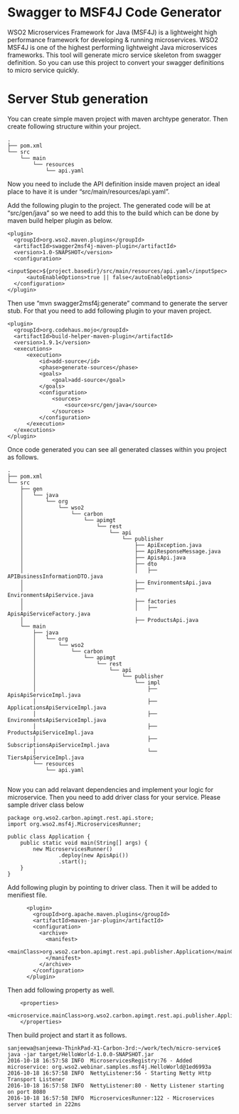 # Swagger to MSF4J Code Generator
WSO2 Microservices Framework for Java (MSF4J) is a lightweight high performance framework for developing & running microservices. WSO2 MSF4J is one of the highest performing lightweight Java microservices frameworks. This tool will generate micro service skeleton from swagger definition. So you can use this project to convert your swagger definitions to micro service quickly.

# Server Stub generation
You can create simple maven project with maven archtype generator. Then create following structure within your project.
```
.
├── pom.xml
└── src
    └── main
        └── resources
            └── api.yaml
```
Now you need to include the API definition inside maven project an ideal place to have it is under “src/main/resources/api.yaml”.

Add the following plugin to the project.
The generated code will be at “src/gen/java” so we need to add this to the build which can be done by maven build helper plugin as below.
```
<plugin>
  <groupId>org.wso2.maven.plugins</groupId>
  <artifactId>swagger2msf4j-maven-plugin</artifactId>
  <version>1.0-SNAPSHOT</version>
  <configuration>
      <inputSpec>${project.basedir}/src/main/resources/api.yaml</inputSpec>
      <autoEnableOptions>true || false</autoEnableOptions>
  </configuration>
</plugin>
```

Then use “mvn swagger2msf4j:generate” command to generate the server stub. For that you need to add following plugin to your maven project.
```
<plugin>
  <groupId>org.codehaus.mojo</groupId>
  <artifactId>build-helper-maven-plugin</artifactId>
  <version>1.9.1</version>
  <executions>
      <execution>
          <id>add-source</id>
          <phase>generate-sources</phase>
          <goals>
              <goal>add-source</goal>
          </goals>
          <configuration>
              <sources>
                  <source>src/gen/java</source>
              </sources>
          </configuration>
      </execution>
  </executions>
</plugin>
```

Once code generated you can see all generated classes within you project as follows.

```
.
├── pom.xml
└── src
    ├── gen
    │   └── java
    │       └── org
    │           └── wso2
    │               └── carbon
    │                   └── apimgt
    │                       └── rest
    │                           └── api
    │                               └── publisher
    │                                   ├── ApiException.java
    │                                   ├── ApiResponseMessage.java
    │                                   ├── ApisApi.java
    │                                   ├── dto
    │                                   │   ├── APIBusinessInformationDTO.java
    │                                   ├── EnvironmentsApi.java
    │                                   ├── EnvironmentsApiService.java
    │                                   ├── factories
    │                                   │   ├── ApisApiServiceFactory.java
    │                                   ├── ProductsApi.java
    └── main
        ├── java
        │   └── org
        │       └── wso2
        │           └── carbon
        │               └── apimgt
        │                   └── rest
        │                       └── api
        │                           └── publisher
        │                               └── impl
        │                                   ├── ApisApiServiceImpl.java
        │                                   ├── ApplicationsApiServiceImpl.java
        │                                   ├── EnvironmentsApiServiceImpl.java
        │                                   ├── ProductsApiServiceImpl.java
        │                                   ├── SubscriptionsApiServiceImpl.java
        │                                   └── TiersApiServiceImpl.java
        └── resources
            └── api.yaml
            
```

Now you can add relavant dependencies and implement your logic for microservice. Then you need to add driver class for your service. Please sample driver class below

```
package org.wso2.carbon.apimgt.rest.api.store;
import org.wso2.msf4j.MicroservicesRunner;

public class Application {
    public static void main(String[] args) {
        new MicroservicesRunner()
                .deploy(new ApisApi())
                .start();
    }
}
```

Add following plugin by pointing to driver class. Then it will be added to menifiest file.
```
      <plugin>
        <groupId>org.apache.maven.plugins</groupId>
        <artifactId>maven-jar-plugin</artifactId>
        <configuration>
          <archive>
            <manifest>
              <mainClass>org.wso2.carbon.apimgt.rest.api.publisher.Application</mainClass>
            </manifest>
          </archive>
        </configuration>
      </plugin>
```

Then add following property as well.
```
    <properties>
        <microservice.mainClass>org.wso2.carbon.apimgt.rest.api.publisher.Application</microservice.mainClass>
    </properties>
```
Then build project and start it as follows.
```
sanjeewa@sanjeewa-ThinkPad-X1-Carbon-3rd:~/work/tech/micro-service$ java -jar target/HelloWorld-1.0.0-SNAPSHOT.jar 
2016-10-18 16:57:58 INFO  MicroservicesRegistry:76 - Added microservice: org.wso2.webinar.samples.msf4j.HelloWorld@1ed6993a
2016-10-18 16:57:58 INFO  NettyListener:56 - Starting Netty Http Transport Listener
2016-10-18 16:57:58 INFO  NettyListener:80 - Netty Listener starting on port 8080
2016-10-18 16:57:58 INFO  MicroservicesRunner:122 - Microservices server started in 222ms

```

